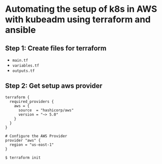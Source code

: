 
# Automating the setup of k8s in AWS with kubeadm using terraform and ansible


## Step 1: Create files for terraform

- `main.tf`
- `variables.tf`
- `outputs.tf`


## Step 2: Get setup aws provider

```hcl
terraform {
  required_providers {
    aws = {
      source  = "hashicorp/aws"
      version = "~> 5.0"
    }
  }
}

# Configure the AWS Provider
provider "aws" {
  region = "us-east-1"
}
```

`$ terraform init`

